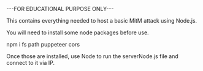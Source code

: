 ---FOR EDUCATIONAL PURPOSE ONLY---

This contains everything needed to host a basic MitM attack using Node.js.

You will need to install some node packages before use.

npm i fs path puppeteer cors

Once those are installed, use Node to run the serverNode.js file and connect to it via IP.
